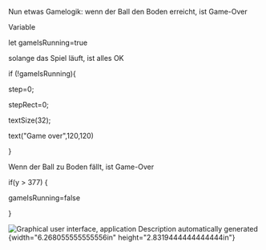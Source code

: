 Nun etwas Gamelogik: wenn der Ball den Boden erreicht, ist Game-Over

Variable

let gameIsRunning=true

solange das Spiel läuft, ist alles OK

if (!gameIsRunning){

step=0;

stepRect=0;

textSize(32);

text(\"Game over\",120,120)

}

Wenn der Ball zu Boden fällt, ist Game-Over

if(y \> 377) {

gameIsRunning=false

}

![Graphical user interface, application Description automatically
generated](./img/media/image6.png){width="6.268055555555556in"
height="2.8319444444444444in"}